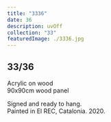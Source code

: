 ```yaml
---
title: "3336"
date: 36
description: uvOff
collection: "33"
featuredImage: ./3336.jpg
---
```


## 33/36

Acrylic on wood<br/>
90x90cm wood panel

Signed and ready to hang.<br/>
Painted in El REC, Catalonia. 2020.